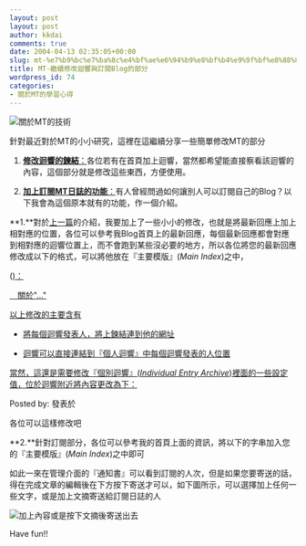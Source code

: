 ```yaml
---
layout: post
layout: post
author: kkdai
comments: true
date: 2004-04-13 02:35:05+00:00
slug: mt-%e7%b9%bc%e7%ba%8c%e4%bf%ae%e6%94%b9%e8%bf%b4%e9%9f%bf%e8%88%87%e8%a8%82%e9%96%b1blog%e7%9a%84%e9%83%a8%e5%88%86
title: MT-繼續修改迴響與訂閱Blog的部分
wordpress_id: 74
categories:
- 關於MT的學習心得
---
```


![關於MT的技術](http://www.evanlin.com/mt/images/mt-logo.gif)





針對最近對於MT的小小研究，這裡在這繼續分享一些簡單修改MT的部分





  
  1. **[修改迴響的鍊結](http://www.evanlin.com/blog/archives/000092.html#tag1)**[：](http://www.evanlin.com/blog/archives/000092.html#tag1)各位若有在首頁加上迴響，當然都希望能直接察看該迴響的內容，這個部分就是修改這些東西，方便使用。

  
  2. **[加上訂閱MT日誌的功能](http://www.evanlin.com/blog/archives/000092.html#tag2)**[：](http://www.evanlin.com/blog/archives/000092.html#tag2)有人曾經問過如何讓別人可以訂閱自己的Blog？以下我會為這個原本就有的功能，作一個介紹。


<!-- more -->


**1.**對於[上一篇](http://www.evanlin.com/blog/archives/000091.html#146)的介紹，我要加上了一些小小的修改，也就是將最新回應上加上相對應的位置，各位可以參考我Blog首頁上的最新回應，每個最新回應都會對應到相對應的迴響位置上，而不會跑到某些沒必要的地方，所以各位將您的最新回應修改成以下的格式，可以將他放在『主要模版』(_Main
Index_)之中，






 (<a href="" target=_blink>)：  


　<a href="#">關於"..."
  







以上修改的主要含有





  
  * 將每個迴響發表人，將上鍊結連到他的網址

  
  * 迴響可以直接連結到『個人迴響』中每個迴響發表的人位置





當然，這還是需要修改『個別迴響』(_Individual
Entry Archive_)裡面的一些設定值，位於迴響附近將內容更改為下：






<a name="">




Posted by:  發表於 









各位可以這樣修改吧




**2.**針對訂閱部分，各位可以參考我的首頁上面的資訊，將以下的字串加入您的『主要模版』(_Main
Index_)之中即可




<form method="post" action="mt-add-notify.cgi">
<input type="hidden" name="blog_id" value="" />
<input type="hidden" name="_redirect" value="" />









如此一來在管理介面的『通知書』可以看到訂閱的人次，但是如果您要寄送的話，得在完成文章的編輯後在下方按下寄送才可以，如下圖所示，可以選擇加上任何一些文字，或是加上文摘寄送給訂閱日誌的人


![加上內容或是按下文摘後寄送出去](http://www.evanlin.com/blog/archives/0413/0413.jpg)



Have fun!!




　
